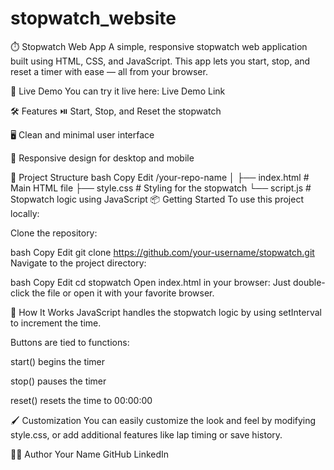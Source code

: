 # stopwatch_website

⏱️ Stopwatch Web App
A simple, responsive stopwatch web application built using HTML, CSS, and JavaScript. This app lets you start, stop, and reset a timer with ease — all from your browser.

<!-- Optional: Add a screenshot of your app -->

🚀 Live Demo
You can try it live here: Live Demo Link <!-- Replace # with your live site URL if hosted -->

🛠️ Features
⏯️ Start, Stop, and Reset the stopwatch

🖥️ Clean and minimal user interface

📱 Responsive design for desktop and mobile

📂 Project Structure
bash
Copy
Edit
/your-repo-name
│
├── index.html       # Main HTML file
├── style.css        # Styling for the stopwatch
└── script.js        # Stopwatch logic using JavaScript
📦 Getting Started
To use this project locally:

Clone the repository:

bash
Copy
Edit
git clone https://github.com/your-username/stopwatch.git
Navigate to the project directory:

bash
Copy
Edit
cd stopwatch
Open index.html in your browser:
Just double-click the file or open it with your favorite browser.

🧠 How It Works
JavaScript handles the stopwatch logic by using setInterval to increment the time.

Buttons are tied to functions:

start() begins the timer

stop() pauses the timer

reset() resets the time to 00:00:00

🖌️ Customization
You can easily customize the look and feel by modifying style.css, or add additional features like lap timing or save history.

👨‍💻 Author
Your Name
GitHub
LinkedIn <!-- Optional -->
